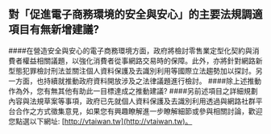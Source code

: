 ## 對「促進電子商務環境的安全與安心」的主要法規調適項目有無新增建議?

####在營造安全與安心的電子商務環境方面，政府將檢討零售業定型化契約與消費者權益相關議題，以強化消費者從事網路交易時的保障。此外，亦將針對網路新型態犯罪檢討刑法並關注個人資料保護及去識別利用等國際立法趨勢加以探討。另一方面，也持續就推動政府資料開放涉及之法律議題進行檢討。
####除上述推動作為外，您有無其他有助此一目標達成之推動建議?
####另前述項目之詳細規劃內容與法規草案等事項，政府已先就個人資料保護及去識別利用透過與網路社群平台合作之方式徵集意見，如果您有興趣瞭解進一步瞭解細節或參與相關討論，歡迎您點選以下網址: [http://vtaiwan.tw](http://vtaiwan.tw)。
